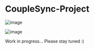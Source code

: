 # CoupleSync-Project
![image](https://github.com/user-attachments/assets/fea16fd8-392c-4d37-9a12-19487a24756b)

![image](https://github.com/user-attachments/assets/e513fc34-f356-44bd-afc5-eed708b11d4a)

Work in progress... Please stay tuned :)

